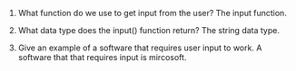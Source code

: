 1. What function do we use to get input from the user?
The input function.

2. What data type does the input() function return? The string data type.


3. Give an example of a software that requires user input to work. A software that that requires input is mircosoft.
